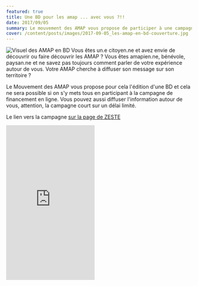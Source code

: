 ```yaml
---
featured: true
title: Une BD pour les amap ... avec vous ?!!
date: 2017/09/05
summary: Le mouvement des AMAP vous propose de participer à une campagne de financement d'une BD ludique et pédagogique sur le parcours d'un futur amapien, Gabriel.
cover: /content/posts/images/2017-09-05_les-amap-en-bd-couverture.jpg
---
```


![Visuel des AMAP en BD](images/2017-09-05_les-amap-en-bd.jpg)
Vous êtes un.e citoyen.ne et avez envie de découvrir ou faire découvrir les AMAP ? 
Vous êtes amapien.ne, bénévole, paysan.ne et ne savez pas toujours comment parler de votre expérience autour de vous. Votre AMAP cherche à diffuser son message sur son territoire ?

Le Mouvement des AMAP vous propose pour cela l'édition d'une BD et cela ne sera possible si on s'y mets tous en participant à la campagne de financement en ligne.
Vous pouvez aussi diffuser l'information autour de vous, attention, la campagne court sur un délai limité.

Le lien vers la campagne [sur la page de ZESTE](https://www.zeste.coop/fr/decouvrez-les-projets/detail/les-amap-en-bd)

<iframe frameborder="0" width="240" height="420" style="width:240px;height:420px;" allowtransparency="true" scrolling="no" src="https://www.zeste.coop/fr/decouvrez-les-projets/iframe/les-amap-en-bd"></iframe>
